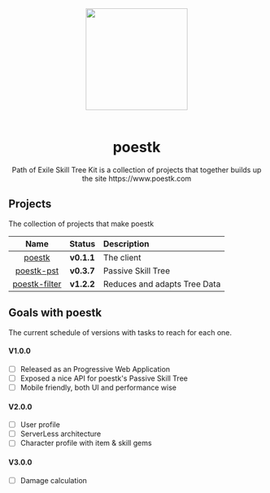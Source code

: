 <div align="center">
  <a href="https://www.poestk.com">
    <img width="200" heigth="200" src="http://www.emilnordling.com/logo.svg">
  </a>
  <br>
  <br>
  
  <h1>poestk</h1>
  <p>
  Path of Exile Skill Tree Kit is a collection of projects that together builds up the site https://www.poestk.com
  <p>
</div>

## Projects
The collection of projects that make poestk

|Name|Status|Description|
|:--:|:----:|:----------|
|<a href="https://github.com/EmilNordling/poestk/tree/master/client">poestk|**v0.1.1**|The client
|<a href="https://github.com/EmilNordling/poestk/tree/master/pst">poestk-pst|**v0.3.7**|Passive Skill Tree
|<a href="https://github.com/EmilNordling/poestk/tree/master/filter">poestk-filter|**v1.2.2**|Reduces and adapts Tree Data

## Goals with poestk
The current schedule of versions with tasks to reach for each one.

#### V1.0.0
- [ ] Released as an Progressive Web Application
- [ ] Exposed a nice API for poestk's Passive Skill Tree
- [ ] Mobile friendly, both UI and performance wise

#### V2.0.0
- [ ] User profile
- [ ] ServerLess architecture
- [ ] Character profile with item & skill gems

#### V3.0.0
- [ ] Damage calculation
